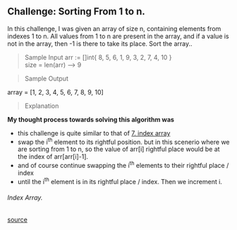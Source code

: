 ## Challenge: Sorting From 1 to n.

In this challenge, I was given an array of size n, containing elements from indexes 1 to n. All values from 1 to n are present in the array, and if a value is not in the array, then -1 is there to take its place. Sort the array..

> Sample Input
arr := []int{ 8, 5, 6, 1, 9, 3, 2, 7, 4, 10 } <br />
size = len(arr) --> 9

> Sample Output

 array = [1, 2, 3, 4, 5, 6, 7, 8, 9, 10]

> Explanation

**My thought process towards solving this algorithm was**
- this challenge is quite similar to that of [7. index array](https://github.com/gbengafagbola/data-structures-and-algorithms-go/tree/main/array/7.%20index%20array)
- swap the i<sup>th</sup> element to its rightful position. but in this scenerio where we are sorting from 1 to n, so the value of arr[i] rightful place would be at the index of arr[arr[i]-1].
- and of course continue swapping the  i<sup>th</sup> elements to their rightful place / index
- until the i<sup>th</sup> element is in its rightful place / index. Then we increment i.


######  Index Array.
 [source](https://www.educative.io/courses/data-structures-and-algorithms-go/Bn25887jD8N)
